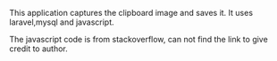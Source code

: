 This application captures the clipboard image and saves it. It uses laravel,mysql and javascript.

The javascript code is from stackoverflow, can not find the link to give credit to author.


